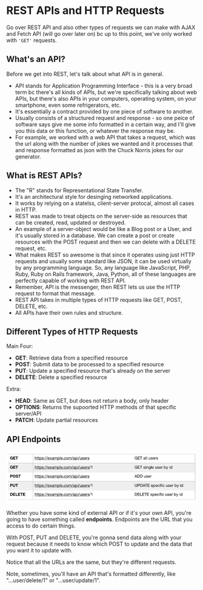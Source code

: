 # REST APIs and HTTP Requests

Go over REST API and also other types of requests we can make with AJAX and Fetch API (will go over later on) bc up to this point, we've only worked with ```'GET'``` requests.

## What's an API?

Before we get into REST, let's talk about what API is in general.

* API stands for Application Programming Interface - this is a very broad term bc there's all kinds of APIs, but we're specifically talking about web APIs, but there's also APIs in your computers, operating system, on your smartphone, even some refrigerators, etc.
* It's essentially a contract provided by one piece of software to another.
* Usually consists of a structured request and response - so one peice of software says give me some info formatted in a certain way, and I'll give you this data or this function, or whatever the response may be.
* For example, we worked with a web API that takes a request, which was the url along with the number of jokes we wanted and it processes that and response formatted as json with the Chuck Norris jokes for our generator.

## What is REST APIs?

* The "R" stands for Representational State Transfer.
* It's an architectural style for desinging networked applications.
* It works by relying on a statelss, client-server protocal, almost all cases in HTTP.
* REST was made to treat objects on the server-side as resources that can be created, read, updated or destroyed.
* An example of a server-object would be like a Blog post or a User, and it's usually stored in a database. We can create a post or create resources with the POST request and then we can delete with a DELETE request, etc.
* What makes REST so awesome is that since it operates using just HTTP requests and usually some standard like JSON, it can be used virtually by any programming language. So, any language like JavaScript, PHP, Ruby, Ruby on Rails framework, Java, Python, all of these languages are perfectly capable of working with REST API.
* Remember, API is the messenger, then REST lets us use the HTTP request to format that message.
* REST API takes in multiple types of HTTP requests like GET, POST, DELETE, etc.
* All APIs have their own rules and structure.

## Different Types of HTTP Requests

Main Four:
* **GET**: Retrieve data from a specified resource
* **POST**: Submit data to be processed to a specified resource
* **PUT**: Update a specified resource that's already on the server
* **DELETE**: Delete a specified resource

Extra:
* **HEAD**: Same as GET, but does not return a body, only header
* **OPTIONS**: Returns the supoorted HTTP methods of that specific server/API
* **PATCH**: Update partial resources

## API Endpoints

<kbd>![alt text](img/httprequests.png "screenshot")</kbd>

Whether you have some kind of external API or if it's your own API, you're going to have something called **endpoints**. Endpoints are the URL that you access to do certain things.

With POST, PUT and DELETE, you're gonna send data along with your request because it needs to know which POST to update and the data that you want it to update with.

Notice that all the URLs are the same, but they're different requests. 

Note, sometimes, you'll have an API that's formatted differently, like "...user/delete/1" or "...user/update/1".